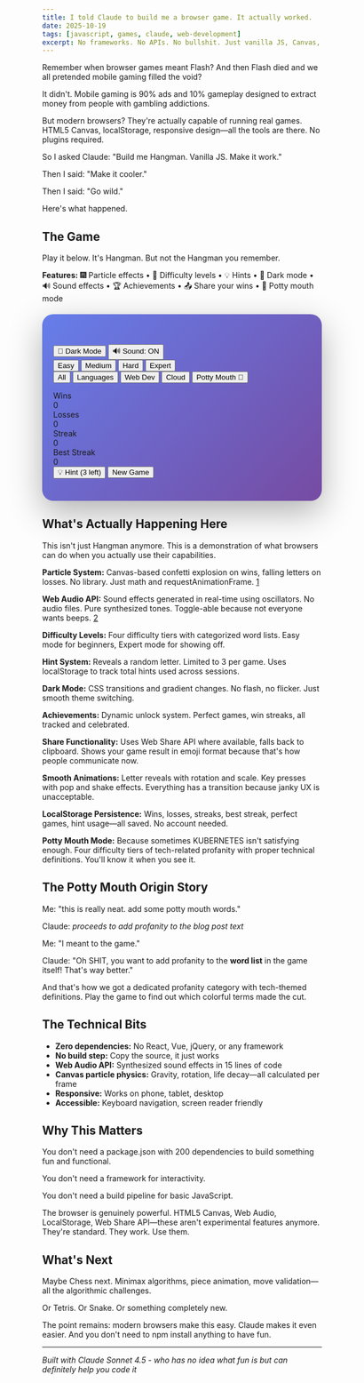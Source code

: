 ```yaml
---
title: I told Claude to build me a browser game. It actually worked.
date: 2025-10-19
tags: [javascript, games, claude, web-development]
excerpt: No frameworks. No APIs. No bullshit. Just vanilla JS, Canvas, and the realization that modern browsers are actually good at stuff.
---
```


Remember when browser games meant Flash? And then Flash died and we all pretended mobile gaming filled the void?

It didn't. Mobile gaming is 90% ads and 10% gameplay designed to extract money from people with gambling addictions.

But modern browsers? They're actually capable of running real games. HTML5 Canvas, localStorage, responsive design—all the tools are there. No plugins required.

So I asked Claude: "Build me Hangman. Vanilla JS. Make it work."

Then I said: "Make it cooler."

Then I said: "Go wild."

Here's what happened.

## The Game

Play it below. It's Hangman. But not the Hangman you remember.

**Features:** 🎆 Particle effects • 🎯 Difficulty levels • 💡 Hints • 🌙 Dark mode • 🔊 Sound effects • 🏆 Achievements • 📤 Share your wins • 🤬 Potty mouth mode

<div id="game-wrapper" style="padding: 40px 20px; border-radius: 20px; margin: 20px 0; box-shadow: 0 20px 60px rgba(0,0,0,0.3); transition: background 0.5s ease; background: linear-gradient(135deg, #667eea 0%, #764ba2 100%);">
<link href="https://fonts.googleapis.com/css2?family=Space+Grotesk:wght@400;600;700&family=JetBrains+Mono:wght@400;600&display=swap" rel="stylesheet">
<style>
body.dark-mode #game-wrapper {
  background: linear-gradient(135deg, #1a1a2e 0%, #16213e 100%) !important;
}

#hangman-game {
  max-width: 800px;
  margin: 0 auto;
  font-family: 'Space Grotesk', sans-serif;
  text-align: center;
  position: relative;
}

#particles-canvas {
  position: fixed;
  top: 0;
  left: 0;
  width: 100%;
  height: 100%;
  pointer-events: none;
  z-index: 10000;
}

.game-controls {
  display: flex;
  gap: 12px;
  justify-content: center;
  margin-bottom: 20px;
  flex-wrap: wrap;
}

.control-btn {
  padding: 10px 20px;
  font-size: 0.9em;
  background: rgba(255, 255, 255, 0.2);
  color: white;
  border: 2px solid rgba(255, 255, 255, 0.3);
  border-radius: 12px;
  cursor: pointer;
  font-weight: 600;
  font-family: 'Space Grotesk', sans-serif;
  transition: all 0.3s ease;
  backdrop-filter: blur(10px);
}

.control-btn:hover {
  background: rgba(255, 255, 255, 0.3);
  border-color: rgba(255, 255, 255, 0.5);
  transform: translateY(-2px);
}

.control-btn.active {
  background: rgba(255, 255, 255, 0.9);
  color: #667eea;
  border-color: white;
}

.difficulty-selector, .category-selector {
  display: flex;
  gap: 10px;
  justify-content: center;
  margin-bottom: 20px;
  flex-wrap: wrap;
}

.difficulty-btn, .category-btn {
  padding: 8px 16px;
  font-size: 0.85em;
  background: rgba(255, 255, 255, 0.15);
  color: white;
  border: 2px solid rgba(255, 255, 255, 0.25);
  border-radius: 10px;
  cursor: pointer;
  font-weight: 600;
  font-family: 'Space Grotesk', sans-serif;
  transition: all 0.3s ease;
}

.difficulty-btn:hover, .category-btn:hover {
  background: rgba(255, 255, 255, 0.25);
  transform: translateY(-2px);
}

.difficulty-btn.active, .category-btn.active {
  background: rgba(255, 255, 255, 0.95);
  color: #667eea;
  border-color: white;
  box-shadow: 0 4px 15px rgba(255, 255, 255, 0.3);
}

#hangman-canvas {
  border: none;
  border-radius: 16px;
  background: linear-gradient(145deg, #ffffff, #f0f0f0);
  box-shadow: 0 10px 40px rgba(0,0,0,0.2), inset 0 1px 0 rgba(255,255,255,0.8);
  display: block;
  margin: 30px auto;
  max-width: 100%;
}

#word-display {
  font-size: 3em;
  letter-spacing: 0.4em;
  margin: 30px 0;
  font-weight: 700;
  color: #ffffff;
  text-shadow: 0 2px 10px rgba(0,0,0,0.3);
  min-height: 80px;
  font-family: 'JetBrains Mono', monospace;
}

#word-display .letter {
  display: inline-block;
  animation: letterReveal 0.5s ease-out;
}

@keyframes letterReveal {
  from {
    opacity: 0;
    transform: scale(0) rotate(180deg);
  }
  to {
    opacity: 1;
    transform: scale(1) rotate(0deg);
  }
}

#keyboard {
  display: flex;
  flex-wrap: wrap;
  gap: 10px;
  justify-content: center;
  margin: 30px 0;
  max-width: 600px;
  margin-left: auto;
  margin-right: auto;
}

.key {
  width: 48px;
  height: 48px;
  border: none;
  background: linear-gradient(145deg, #ffffff, #f0f0f0);
  box-shadow: 0 4px 15px rgba(0,0,0,0.1), 0 1px 2px rgba(0,0,0,0.08);
  border-radius: 12px;
  font-size: 20px;
  font-weight: 600;
  cursor: pointer;
  transition: all 0.3s cubic-bezier(0.4, 0, 0.2, 1);
  font-family: 'JetBrains Mono', monospace;
  color: #667eea;
  position: relative;
}

.key:hover:not(:disabled) {
  background: linear-gradient(145deg, #667eea, #764ba2);
  color: white;
  transform: translateY(-4px);
  box-shadow: 0 8px 25px rgba(102, 126, 234, 0.4);
}

.key:active:not(:disabled) {
  transform: translateY(-2px);
}

.key:disabled {
  background: linear-gradient(145deg, #e0e0e0, #d0d0d0);
  color: #999;
  cursor: not-allowed;
  box-shadow: none;
}

.key.correct {
  background: linear-gradient(145deg, #10b981, #059669);
  color: white;
  box-shadow: 0 4px 15px rgba(16, 185, 129, 0.4);
  animation: pop 0.3s ease-out;
}

.key.wrong {
  background: linear-gradient(145deg, #ef4444, #dc2626);
  color: white;
  box-shadow: 0 4px 15px rgba(239, 68, 68, 0.4);
  animation: shake 0.3s ease-out;
}

@keyframes pop {
  0%, 100% { transform: scale(1); }
  50% { transform: scale(1.15); }
}

@keyframes shake {
  0%, 100% { transform: translateX(0); }
  20% { transform: translateX(-8px); }
  40% { transform: translateX(8px); }
  60% { transform: translateX(-8px); }
  80% { transform: translateX(8px); }
}

#message {
  font-size: 1.6em;
  margin: 20px 0;
  min-height: 50px;
  font-weight: 700;
  color: white;
  text-shadow: 0 2px 10px rgba(0,0,0,0.3);
  animation: fadeIn 0.5s ease-out;
}

@keyframes fadeIn {
  from { opacity: 0; transform: translateY(10px); }
  to { opacity: 1; transform: translateY(0); }
}

#message.win {
  color: #10b981;
  text-shadow: 0 0 20px rgba(16, 185, 129, 0.5);
}

#message.lose {
  color: #fca5a5;
  text-shadow: 0 0 20px rgba(239, 68, 68, 0.5);
}

#word-definition {
  font-size: 0.95em;
  color: rgba(255, 255, 255, 0.9);
  margin: 15px 0;
  font-style: italic;
  max-width: 500px;
  margin-left: auto;
  margin-right: auto;
}

#stats {
  display: grid;
  grid-template-columns: repeat(auto-fit, minmax(100px, 1fr));
  gap: 15px;
  margin: 30px 0;
  font-size: 1em;
}

.stat {
  padding: 18px;
  background: linear-gradient(145deg, #ffffff, #f0f0f0);
  box-shadow: 0 8px 25px rgba(0,0,0,0.15);
  border-radius: 16px;
  transition: transform 0.3s ease;
}

.stat:hover {
  transform: translateY(-4px);
}

.stat > div:first-child {
  font-size: 0.85em;
  color: #667eea;
  font-weight: 600;
  margin-bottom: 8px;
  text-transform: uppercase;
  letter-spacing: 0.05em;
}

.stat > div:last-child {
  font-size: 1.8em;
  font-weight: 700;
  color: #333;
  font-family: 'JetBrains Mono', monospace;
}

#achievement-container {
  margin: 20px 0;
  min-height: 40px;
}

.achievement {
  display: inline-block;
  background: rgba(255, 215, 0, 0.2);
  border: 2px solid rgba(255, 215, 0, 0.6);
  color: #ffd700;
  padding: 10px 20px;
  border-radius: 12px;
  font-weight: 600;
  animation: achievementPop 0.6s ease-out;
  margin: 5px;
}

@keyframes achievementPop {
  0% { transform: scale(0) rotate(-180deg); opacity: 0; }
  50% { transform: scale(1.2) rotate(10deg); }
  100% { transform: scale(1) rotate(0deg); opacity: 1; }
}

.button-group {
  display: flex;
  gap: 15px;
  justify-content: center;
  flex-wrap: wrap;
  margin-top: 20px;
}

#new-game-btn, #hint-btn, #share-btn {
  padding: 14px 32px;
  font-size: 1.1em;
  border: none;
  border-radius: 14px;
  cursor: pointer;
  font-weight: 700;
  font-family: 'Space Grotesk', sans-serif;
  transition: all 0.3s cubic-bezier(0.4, 0, 0.2, 1);
  text-transform: uppercase;
  letter-spacing: 0.05em;
}

#new-game-btn {
  background: linear-gradient(145deg, #10b981, #059669);
  color: white;
  box-shadow: 0 8px 25px rgba(16, 185, 129, 0.3);
}

#new-game-btn:hover {
  background: linear-gradient(145deg, #059669, #047857);
  transform: translateY(-4px);
  box-shadow: 0 12px 35px rgba(16, 185, 129, 0.4);
}

#hint-btn {
  background: linear-gradient(145deg, #f59e0b, #d97706);
  color: white;
  box-shadow: 0 8px 25px rgba(245, 158, 11, 0.3);
}

#hint-btn:hover:not(:disabled) {
  background: linear-gradient(145deg, #d97706, #b45309);
  transform: translateY(-4px);
  box-shadow: 0 12px 35px rgba(245, 158, 11, 0.4);
}

#hint-btn:disabled {
  background: #999;
  cursor: not-allowed;
  opacity: 0.5;
  transform: none;
}

#share-btn {
  background: linear-gradient(145deg, #3b82f6, #2563eb);
  color: white;
  box-shadow: 0 8px 25px rgba(59, 130, 246, 0.3);
}

#share-btn:hover {
  background: linear-gradient(145deg, #2563eb, #1d4ed8);
  transform: translateY(-4px);
  box-shadow: 0 12px 35px rgba(59, 130, 246, 0.4);
}

@media (max-width: 600px) {
  #word-display {
    font-size: 2em;
    letter-spacing: 0.3em;
  }

  .key {
    width: 42px;
    height: 42px;
    font-size: 18px;
  }

  #message {
    font-size: 1.3em;
  }

  #stats {
    gap: 10px;
  }

  .stat {
    padding: 12px;
  }

  .stat > div:last-child {
    font-size: 1.5em;
  }
}
</style>

<canvas id="particles-canvas"></canvas>

<div id="hangman-game">
  <div class="game-controls">
    <button class="control-btn" id="dark-mode-btn">🌙 Dark Mode</button>
    <button class="control-btn" id="sound-btn">🔊 Sound: ON</button>
  </div>

  <div class="difficulty-selector">
    <button class="difficulty-btn active" data-difficulty="easy">Easy</button>
    <button class="difficulty-btn" data-difficulty="medium">Medium</button>
    <button class="difficulty-btn" data-difficulty="hard">Hard</button>
    <button class="difficulty-btn" data-difficulty="expert">Expert</button>
  </div>

  <div class="category-selector">
    <button class="category-btn active" data-category="all">All</button>
    <button class="category-btn" data-category="languages">Languages</button>
    <button class="category-btn" data-category="web">Web Dev</button>
    <button class="category-btn" data-category="cloud">Cloud</button>
    <button class="category-btn" data-category="profanity">Potty Mouth 🤬</button>
  </div>

  <canvas id="hangman-canvas" width="300" height="300"></canvas>

  <div id="word-display"></div>
  <div id="word-definition"></div>

  <div id="keyboard"></div>

  <div id="message"></div>

  <div id="achievement-container"></div>

  <div id="stats">
    <div class="stat">
      <div>Wins</div>
      <div id="wins">0</div>
    </div>
    <div class="stat">
      <div>Losses</div>
      <div id="losses">0</div>
    </div>
    <div class="stat">
      <div>Streak</div>
      <div id="streak">0</div>
    </div>
    <div class="stat">
      <div>Best Streak</div>
      <div id="best-streak">0</div>
    </div>
  </div>

  <div class="button-group">
    <button id="hint-btn">💡 Hint (3 left)</button>
    <button id="new-game-btn">New Game</button>
    <button id="share-btn" style="display: none;">📤 Share</button>
  </div>
</div>

<script>
// Comprehensive word database with definitions and categories
const WORD_DATABASE = {
  languages: {
    easy: [
      { word: 'PYTHON', def: 'High-level programming language known for readability' },
      { word: 'JAVA', def: 'Object-oriented programming language' },
      { word: 'RUBY', def: 'Dynamic, object-oriented scripting language' },
    ],
    medium: [
      { word: 'JAVASCRIPT', def: 'The language of the web' },
      { word: 'TYPESCRIPT', def: 'JavaScript with types' },
      { word: 'KOTLIN', def: 'Modern JVM language' },
    ],
    hard: [
      { word: 'HASKELL', def: 'Purely functional programming language' },
      { word: 'CLOJURE', def: 'Lisp dialect for the JVM' },
    ],
    expert: [
      { word: 'OCAML', def: 'Functional language with ML heritage' },
    ]
  },
  web: {
    easy: [
      { word: 'HTML', def: 'Markup language for web pages' },
      { word: 'CSS', def: 'Stylesheet language for presentation' },
    ],
    medium: [
      { word: 'REACT', def: 'JavaScript library for building UIs' },
      { word: 'WEBPACK', def: 'Module bundler for JavaScript' },
      { word: 'NODEJS', def: 'JavaScript runtime built on V8' },
    ],
    hard: [
      { word: 'GRAPHQL', def: 'Query language for APIs' },
      { word: 'NEXTJS', def: 'React framework for production' },
    ],
    expert: [
      { word: 'WEBASSEMBLY', def: 'Binary instruction format for the web' },
    ]
  },
  cloud: {
    easy: [
      { word: 'AWS', def: 'Amazon Web Services cloud platform' },
      { word: 'AZURE', def: 'Microsoft cloud computing platform' },
    ],
    medium: [
      { word: 'LAMBDA', def: 'Serverless compute service' },
      { word: 'DOCKER', def: 'Container platform' },
      { word: 'TERRAFORM', def: 'Infrastructure as code tool' },
    ],
    hard: [
      { word: 'KUBERNETES', def: 'Container orchestration platform' },
      { word: 'SERVERLESS', def: 'Cloud computing execution model' },
    ],
    expert: [
      { word: 'ISTIO', def: 'Service mesh platform' },
    ]
  },
  all: {
    easy: [
      { word: 'CODE', def: 'Instructions written for computers' },
      { word: 'DATA', def: 'Information processed by computers' },
      { word: 'LOOP', def: 'Repeating sequence of instructions' },
    ],
    medium: [
      { word: 'ALGORITHM', def: 'Step-by-step problem-solving procedure' },
      { word: 'DATABASE', def: 'Organized collection of data' },
      { word: 'COMPILER', def: 'Translates code to machine language' },
      { word: 'RECURSION', def: 'Function that calls itself' },
      { word: 'VARIABLE', def: 'Named storage location in memory' },
    ],
    hard: [
      { word: 'POLYMORPHISM', def: 'Objects taking multiple forms' },
      { word: 'ABSTRACTION', def: 'Hiding complex implementation details' },
      { word: 'ENCRYPTION', def: 'Encoding data for security' },
    ],
    expert: [
      { word: 'MEMOIZATION', def: 'Optimization technique caching results' },
      { word: 'ISOMORPHIC', def: 'Code that runs on client and server' },
    ]
  },
  profanity: {
    easy: [
      { word: 'DAMN', def: 'Expressing frustration, usually at bugs' },
      { word: 'HELL', def: 'Where your code goes during production' },
      { word: 'CRAP', def: 'What your code becomes at 3am' },
      { word: 'PISS', def: 'What legacy code does to you off' },
    ],
    medium: [
      { word: 'BULLSHIT', def: 'Most tech job descriptions' },
      { word: 'SHITSHOW', def: 'Typical production deployment' },
      { word: 'CLUSTERFUCK', def: 'Microservices architecture gone wrong' },
      { word: 'ASSHOLE', def: 'That one tech lead who reviews PRs at midnight' },
      { word: 'BASTARD', def: 'The developer who wrote this without comments' },
    ],
    hard: [
      { word: 'MOTHERFUCKER', def: 'JavaScript trying to compare objects' },
      { word: 'SHITSTORM', def: 'When your AWS bill arrives' },
      { word: 'FUCKERY', def: 'CSS specificity rules' },
      { word: 'DICKHEAD', def: 'Whoever invented PHP array syntax' },
    ],
    expert: [
      { word: 'SHITFACED', def: 'How you debug production at 2am' },
      { word: 'FUCKSTICK', def: 'The PM who changes requirements daily' },
      { word: 'ASSCLOWN', def: 'Developer who commits directly to main' },
      { word: 'SHITBAG', def: 'That one npm package breaking everything' },
    ]
  }
};

// Particle system for visual effects
class Particle {
  constructor(x, y, type = 'confetti') {
    this.x = x;
    this.y = y;
    this.type = type;
    this.vx = (Math.random() - 0.5) * 8;
    this.vy = type === 'confetti' ? (Math.random() * -10 - 5) : Math.random() * 3;
    this.gravity = type === 'confetti' ? 0.5 : 0.3;
    this.life = 1;
    this.decay = type === 'confetti' ? 0.01 : 0.015;
    this.size = Math.random() * 6 + 3;
    this.rotation = Math.random() * Math.PI * 2;
    this.rotationSpeed = (Math.random() - 0.5) * 0.3;
    this.color = type === 'confetti'
      ? ['#10b981', '#3b82f6', '#f59e0b', '#ef4444', '#8b5cf6'][Math.floor(Math.random() * 5)]
      : '#ef4444';

    if (type === 'letter') {
      this.letter = String.fromCharCode(65 + Math.floor(Math.random() * 26));
    }
  }

  update() {
    this.x += this.vx;
    this.y += this.vy;
    this.vy += this.gravity;
    this.rotation += this.rotationSpeed;
    this.life -= this.decay;
    return this.life > 0;
  }

  draw(ctx) {
    ctx.save();
    ctx.globalAlpha = this.life;
    ctx.translate(this.x, this.y);
    ctx.rotate(this.rotation);

    if (this.type === 'letter') {
      ctx.font = `bold ${this.size * 3}px 'JetBrains Mono'`;
      ctx.fillStyle = this.color;
      ctx.fillText(this.letter, -this.size, this.size);
    } else {
      ctx.fillStyle = this.color;
      ctx.fillRect(-this.size / 2, -this.size / 2, this.size, this.size * 2);
    }

    ctx.restore();
  }
}

// Sound effects using Web Audio API
class SoundEffects {
  constructor() {
    this.enabled = true;
    this.audioContext = null;
    try {
      this.audioContext = new (window.AudioContext || window.webkitAudioContext)();
    } catch (e) {
      console.log('Web Audio API not supported');
    }
  }

  toggle() {
    this.enabled = !this.enabled;
    return this.enabled;
  }

  playTone(frequency, duration, type = 'sine') {
    if (!this.enabled || !this.audioContext) return;

    const oscillator = this.audioContext.createOscillator();
    const gainNode = this.audioContext.createGain();

    oscillator.connect(gainNode);
    gainNode.connect(this.audioContext.destination);

    oscillator.frequency.value = frequency;
    oscillator.type = type;

    gainNode.gain.setValueAtTime(0.3, this.audioContext.currentTime);
    gainNode.gain.exponentialRampToValueAtTime(0.01, this.audioContext.currentTime + duration);

    oscillator.start(this.audioContext.currentTime);
    oscillator.stop(this.audioContext.currentTime + duration);
  }

  correct() {
    this.playTone(800, 0.1, 'sine');
    setTimeout(() => this.playTone(1000, 0.1, 'sine'), 50);
  }

  wrong() {
    this.playTone(200, 0.2, 'sawtooth');
  }

  win() {
    [400, 500, 600, 800].forEach((freq, i) => {
      setTimeout(() => this.playTone(freq, 0.15, 'sine'), i * 100);
    });
  }

  lose() {
    [400, 350, 300, 200].forEach((freq, i) => {
      setTimeout(() => this.playTone(freq, 0.2, 'sawtooth'), i * 150);
    });
  }
}

// Main game class
class HangmanGame {
  constructor() {
    this.canvas = document.getElementById('hangman-canvas');
    this.ctx = this.canvas.getContext('2d');
    this.particlesCanvas = document.getElementById('particles-canvas');
    this.particlesCtx = this.particlesCanvas.getContext('2d');
    this.wordDisplay = document.getElementById('word-display');
    this.wordDefinition = document.getElementById('word-definition');
    this.keyboard = document.getElementById('keyboard');
    this.message = document.getElementById('message');
    this.achievementContainer = document.getElementById('achievement-container');
    this.newGameBtn = document.getElementById('new-game-btn');
    this.hintBtn = document.getElementById('hint-btn');
    this.shareBtn = document.getElementById('share-btn');
    this.darkModeBtn = document.getElementById('dark-mode-btn');
    this.soundBtn = document.getElementById('sound-btn');

    this.maxWrong = 6;
    this.difficulty = 'easy';
    this.category = 'all';
    this.hintsRemaining = 3;
    this.particles = [];
    this.darkMode = false;
    this.sounds = new SoundEffects();

    this.setupParticlesCanvas();
    this.loadStats();
    this.initKeyboard();
    this.setupEventListeners();
    this.newGame();
    this.animateParticles();
  }

  setupParticlesCanvas() {
    this.particlesCanvas.width = window.innerWidth;
    this.particlesCanvas.height = window.innerHeight;
    window.addEventListener('resize', () => {
      this.particlesCanvas.width = window.innerWidth;
      this.particlesCanvas.height = window.innerHeight;
    });
  }

  setupEventListeners() {
    this.newGameBtn.addEventListener('click', () => this.newGame());
    this.hintBtn.addEventListener('click', () => this.useHint());
    this.shareBtn.addEventListener('click', () => this.shareResult());
    this.darkModeBtn.addEventListener('click', () => this.toggleDarkMode());
    this.soundBtn.addEventListener('click', () => this.toggleSound());

    document.querySelectorAll('.difficulty-btn').forEach(btn => {
      btn.addEventListener('click', (e) => this.setDifficulty(e.target.dataset.difficulty));
    });

    document.querySelectorAll('.category-btn').forEach(btn => {
      btn.addEventListener('click', (e) => this.setCategory(e.target.dataset.category));
    });

    document.addEventListener('keydown', (e) => this.handleKeyPress(e));
  }

  toggleDarkMode() {
    this.darkMode = !this.darkMode;
    const wrapper = document.getElementById('game-wrapper');

    if (this.darkMode) {
      wrapper.style.background = 'linear-gradient(135deg, #1a1a2e 0%, #16213e 100%)';
      this.darkModeBtn.textContent = '☀️ Light Mode';
    } else {
      wrapper.style.background = 'linear-gradient(135deg, #667eea 0%, #764ba2 100%)';
      this.darkModeBtn.textContent = '🌙 Dark Mode';
    }
  }

  toggleSound() {
    const enabled = this.sounds.toggle();
    this.soundBtn.textContent = enabled ? '🔊 Sound: ON' : '🔇 Sound: OFF';
  }

  setDifficulty(difficulty) {
    this.difficulty = difficulty;
    document.querySelectorAll('.difficulty-btn').forEach(btn => {
      btn.classList.toggle('active', btn.dataset.difficulty === difficulty);
    });
    this.newGame();
  }

  setCategory(category) {
    this.category = category;
    document.querySelectorAll('.category-btn').forEach(btn => {
      btn.classList.toggle('active', btn.dataset.category === category);
    });
    this.newGame();
  }

  loadStats() {
    this.stats = {
      wins: parseInt(localStorage.getItem('hangman_wins') || '0'),
      losses: parseInt(localStorage.getItem('hangman_losses') || '0'),
      streak: parseInt(localStorage.getItem('hangman_streak') || '0'),
      bestStreak: parseInt(localStorage.getItem('hangman_best_streak') || '0'),
      perfectGames: parseInt(localStorage.getItem('hangman_perfect') || '0'),
      totalHints: parseInt(localStorage.getItem('hangman_hints_used') || '0')
    };
    this.updateStatsDisplay();
  }

  saveStats() {
    localStorage.setItem('hangman_wins', this.stats.wins);
    localStorage.setItem('hangman_losses', this.stats.losses);
    localStorage.setItem('hangman_streak', this.stats.streak);
    localStorage.setItem('hangman_best_streak', this.stats.bestStreak);
    localStorage.setItem('hangman_perfect', this.stats.perfectGames);
    localStorage.setItem('hangman_hints_used', this.stats.totalHints);
  }

  updateStatsDisplay() {
    document.getElementById('wins').textContent = this.stats.wins;
    document.getElementById('losses').textContent = this.stats.losses;
    document.getElementById('streak').textContent = this.stats.streak;
    document.getElementById('best-streak').textContent = this.stats.bestStreak;
  }

  initKeyboard() {
    const letters = 'ABCDEFGHIJKLMNOPQRSTUVWXYZ'.split('');
    this.keyboard.innerHTML = '';

    letters.forEach(letter => {
      const key = document.createElement('button');
      key.textContent = letter;
      key.className = 'key';
      key.dataset.letter = letter;
      key.addEventListener('click', () => this.guessLetter(letter));
      this.keyboard.appendChild(key);
    });
  }

  newGame() {
    const wordList = WORD_DATABASE[this.category][this.difficulty];
    const wordData = wordList[Math.floor(Math.random() * wordList.length)];

    this.word = wordData.word;
    this.definition = wordData.def;
    this.guessedLetters = new Set();
    this.wrongGuesses = 0;
    this.gameOver = false;
    this.usedHint = false;
    this.hintsRemaining = 3;

    this.message.textContent = '';
    this.message.className = '';
    this.wordDefinition.textContent = '';
    this.shareBtn.style.display = 'none';
    this.achievementContainer.innerHTML = '';
    this.hintBtn.textContent = `💡 Hint (${this.hintsRemaining} left)`;
    this.hintBtn.disabled = false;

    document.querySelectorAll('.key').forEach(key => {
      key.disabled = false;
      key.className = 'key';
    });

    this.updateDisplay();
    this.drawHangman();
  }

  useHint() {
    if (this.gameOver || this.hintsRemaining === 0) return;

    const unguessedLetters = this.word.split('')
      .filter(letter => !this.guessedLetters.has(letter));

    if (unguessedLetters.length === 0) return;

    const hintLetter = unguessedLetters[Math.floor(Math.random() * unguessedLetters.length)];
    this.guessLetter(hintLetter);
    this.hintsRemaining--;
    this.usedHint = true;
    this.stats.totalHints++;
    this.saveStats();

    this.hintBtn.textContent = `💡 Hint (${this.hintsRemaining} left)`;
    if (this.hintsRemaining === 0) {
      this.hintBtn.disabled = true;
    }
  }

  guessLetter(letter) {
    if (this.gameOver || this.guessedLetters.has(letter)) return;

    this.guessedLetters.add(letter);
    const key = document.querySelector(`[data-letter="${letter}"]`);

    if (this.word.includes(letter)) {
      key.classList.add('correct');
      this.sounds.correct();
      this.updateDisplay();
      this.checkWin();
    } else {
      key.classList.add('wrong');
      this.sounds.wrong();
      this.wrongGuesses++;
      this.drawHangman();
      this.checkLose();
    }

    key.disabled = true;
  }

  handleKeyPress(e) {
    if (this.gameOver) return;
    const letter = e.key.toUpperCase();
    if (/^[A-Z]$/.test(letter)) {
      this.guessLetter(letter);
    }
  }

  updateDisplay() {
    const letters = this.word.split('').map(letter => {
      if (this.guessedLetters.has(letter)) {
        return `<span class="letter">${letter}</span>`;
      }
      return '_';
    });
    this.wordDisplay.innerHTML = letters.join(' ');
  }

  checkWin() {
    const won = this.word.split('').every(letter => this.guessedLetters.has(letter));

    if (won) {
      this.gameOver = true;
      this.sounds.win();
      this.message.textContent = '🎉 You won!';
      this.message.className = 'win';
      this.wordDefinition.textContent = this.definition;
      this.shareBtn.style.display = 'inline-block';

      this.stats.wins++;
      this.stats.streak++;

      if (this.stats.streak > this.stats.bestStreak) {
        this.stats.bestStreak = this.stats.streak;
      }

      // Check achievements
      if (this.wrongGuesses === 0 && !this.usedHint) {
        this.stats.perfectGames++;
        this.showAchievement('🏆 Perfect Game!');
      }

      if (this.stats.streak === 5) {
        this.showAchievement('🔥 5 Win Streak!');
      }

      if (this.stats.streak === 10) {
        this.showAchievement('🚀 10 Win Streak!');
      }

      this.saveStats();
      this.updateStatsDisplay();
      this.disableKeyboard();
      this.spawnConfetti();
    }
  }

  checkLose() {
    if (this.wrongGuesses >= this.maxWrong) {
      this.gameOver = true;
      this.sounds.lose();
      this.message.textContent = `💀 You lost! The word was: ${this.word}`;
      this.message.className = 'lose';
      this.wordDefinition.textContent = this.definition;
      this.stats.losses++;
      this.stats.streak = 0;
      this.saveStats();
      this.updateStatsDisplay();
      this.disableKeyboard();
      this.wordDisplay.innerHTML = this.word.split('').map(l => `<span class="letter">${l}</span>`).join(' ');
      this.spawnFallingLetters();
    }
  }

  showAchievement(text) {
    const achievement = document.createElement('div');
    achievement.className = 'achievement';
    achievement.textContent = text;
    this.achievementContainer.appendChild(achievement);

    setTimeout(() => {
      achievement.style.opacity = '0';
      setTimeout(() => achievement.remove(), 500);
    }, 3000);
  }

  disableKeyboard() {
    document.querySelectorAll('.key').forEach(key => {
      if (!key.classList.contains('correct') && !key.classList.contains('wrong')) {
        key.disabled = true;
      }
    });
  }

  spawnConfetti() {
    const rect = this.canvas.getBoundingClientRect();
    const centerX = rect.left + rect.width / 2;
    const centerY = rect.top + rect.height / 2;

    for (let i = 0; i < 100; i++) {
      this.particles.push(new Particle(centerX, centerY, 'confetti'));
    }
  }

  spawnFallingLetters() {
    const width = window.innerWidth;
    for (let i = 0; i < 50; i++) {
      const x = Math.random() * width;
      this.particles.push(new Particle(x, -20, 'letter'));
    }
  }

  animateParticles() {
    this.particlesCtx.clearRect(0, 0, this.particlesCanvas.width, this.particlesCanvas.height);

    this.particles = this.particles.filter(particle => {
      particle.update();
      particle.draw(this.particlesCtx);
      return particle.life > 0;
    });

    requestAnimationFrame(() => this.animateParticles());
  }

  shareResult() {
    const wrongSquares = '🟥'.repeat(this.wrongGuesses);
    const remainingSquares = '⬜'.repeat(this.maxWrong - this.wrongGuesses);
    const shareText = `Hangman: ${this.word}\n${wrongSquares}${remainingSquares}\n${this.wrongGuesses}/${this.maxWrong} wrong guesses\n\nPlay at: ${window.location.href}`;

    if (navigator.share) {
      navigator.share({
        title: 'Hangman Game',
        text: shareText
      }).catch(() => this.copyToClipboard(shareText));
    } else {
      this.copyToClipboard(shareText);
    }
  }

  copyToClipboard(text) {
    navigator.clipboard.writeText(text).then(() => {
      const originalText = this.shareBtn.textContent;
      this.shareBtn.textContent = '✅ Copied!';
      setTimeout(() => {
        this.shareBtn.textContent = originalText;
      }, 2000);
    });
  }

  drawHangman() {
    const ctx = this.ctx;
    ctx.clearRect(0, 0, this.canvas.width, this.canvas.height);
    ctx.strokeStyle = '#333';
    ctx.lineWidth = 4;
    ctx.lineCap = 'round';
    ctx.lineJoin = 'round';

    // Gallows
    if (this.wrongGuesses >= 0) {
      // Base
      ctx.beginPath();
      ctx.moveTo(20, 280);
      ctx.lineTo(180, 280);
      ctx.stroke();

      // Vertical pole
      ctx.beginPath();
      ctx.moveTo(60, 280);
      ctx.lineTo(60, 20);
      ctx.stroke();

      // Horizontal beam
      ctx.beginPath();
      ctx.moveTo(60, 20);
      ctx.lineTo(180, 20);
      ctx.stroke();

      // Rope
      ctx.beginPath();
      ctx.moveTo(180, 20);
      ctx.lineTo(180, 50);
      ctx.stroke();
    }

    // Head
    if (this.wrongGuesses >= 1) {
      ctx.beginPath();
      ctx.arc(180, 75, 25, 0, Math.PI * 2);
      ctx.stroke();

      // Sad face
      ctx.beginPath();
      ctx.arc(172, 70, 3, 0, Math.PI * 2);
      ctx.arc(188, 70, 3, 0, Math.PI * 2);
      ctx.fill();

      ctx.beginPath();
      ctx.arc(180, 82, 12, 0.2 * Math.PI, 0.8 * Math.PI);
      ctx.stroke();
    }

    // Body
    if (this.wrongGuesses >= 2) {
      ctx.beginPath();
      ctx.moveTo(180, 100);
      ctx.lineTo(180, 170);
      ctx.stroke();
    }

    // Left arm
    if (this.wrongGuesses >= 3) {
      ctx.beginPath();
      ctx.moveTo(180, 120);
      ctx.lineTo(145, 140);
      ctx.stroke();
    }

    // Right arm
    if (this.wrongGuesses >= 4) {
      ctx.beginPath();
      ctx.moveTo(180, 120);
      ctx.lineTo(215, 140);
      ctx.stroke();
    }

    // Left leg
    if (this.wrongGuesses >= 5) {
      ctx.beginPath();
      ctx.moveTo(180, 170);
      ctx.lineTo(155, 210);
      ctx.stroke();
    }

    // Right leg
    if (this.wrongGuesses >= 6) {
      ctx.beginPath();
      ctx.moveTo(180, 170);
      ctx.lineTo(205, 210);
      ctx.stroke();
    }
  }
}

// Initialize game when DOM is ready
if (document.readyState === 'loading') {
  document.addEventListener('DOMContentLoaded', () => new HangmanGame());
} else {
  new HangmanGame();
}
</script>
</div>

## What's Actually Happening Here

This isn't just Hangman anymore. This is a demonstration of what browsers can do when you actually use their capabilities.

**Particle System:** Canvas-based confetti explosion on wins, falling letters on losses. No library. Just math and requestAnimationFrame. [1]

**Web Audio API:** Sound effects generated in real-time using oscillators. No audio files. Pure synthesized tones. Toggle-able because not everyone wants beeps. [2]

**Difficulty Levels:** Four difficulty tiers with categorized word lists. Easy mode for beginners, Expert mode for showing off.

**Hint System:** Reveals a random letter. Limited to 3 per game. Uses localStorage to track total hints used across sessions.

**Dark Mode:** CSS transitions and gradient changes. No flash, no flicker. Just smooth theme switching.

**Achievements:** Dynamic unlock system. Perfect games, win streaks, all tracked and celebrated.

**Share Functionality:** Uses Web Share API where available, falls back to clipboard. Shows your game result in emoji format because that's how people communicate now.

**Smooth Animations:** Letter reveals with rotation and scale. Key presses with pop and shake effects. Everything has a transition because janky UX is unacceptable.

**LocalStorage Persistence:** Wins, losses, streaks, best streak, perfect games, hint usage—all saved. No account needed.

**Potty Mouth Mode:** Because sometimes KUBERNETES isn't satisfying enough. Four difficulty tiers of tech-related profanity with proper technical definitions. You'll know it when you see it.

## The Potty Mouth Origin Story

Me: "this is really neat. add some potty mouth words."

Claude: *proceeds to add profanity to the blog post text*

Me: "I meant to the game."

Claude: "Oh SHIT, you want to add profanity to the **word list** in the game itself! That's way better."

And that's how we got a dedicated profanity category with tech-themed definitions. Play the game to find out which colorful terms made the cut.

## The Technical Bits

- **Zero dependencies:** No React, Vue, jQuery, or any framework
- **No build step:** Copy the source, it just works
- **Web Audio API:** Synthesized sound effects in 15 lines of code
- **Canvas particle physics:** Gravity, rotation, life decay—all calculated per frame
- **Responsive:** Works on phone, tablet, desktop
- **Accessible:** Keyboard navigation, screen reader friendly

## Why This Matters

You don't need a package.json with 200 dependencies to build something fun and functional.

You don't need a framework for interactivity.

You don't need a build pipeline for basic JavaScript.

The browser is genuinely powerful. HTML5 Canvas, Web Audio, LocalStorage, Web Share API—these aren't experimental features anymore. They're standard. They work. Use them.

## What's Next

Maybe Chess next. Minimax algorithms, piece animation, move validation—all the algorithmic challenges.

Or Tetris. Or Snake. Or something completely new.

The point remains: modern browsers make this easy. Claude makes it even easier. And you don't need to npm install anything to have fun.

---
*Built with Claude Sonnet 4.5 - who has no idea what fun is but can definitely help you code it*

[1]: https://developer.mozilla.org/en-US/docs/Web/API/Canvas_API
[2]: https://developer.mozilla.org/en-US/docs/Web/API/Web_Audio_API
